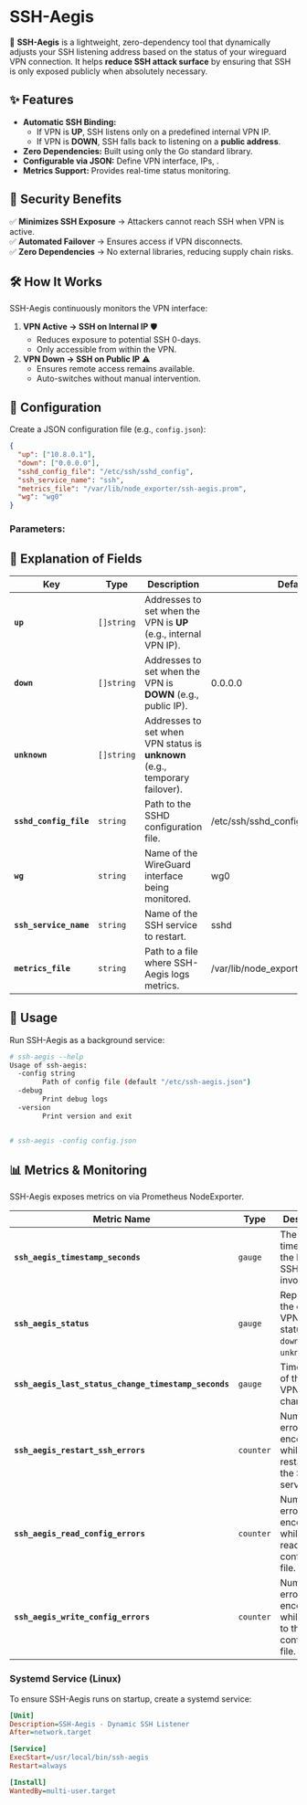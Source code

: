 # SSH-Aegis

🚀 **SSH-Aegis** is a lightweight, zero-dependency tool that dynamically adjusts your SSH listening address based on the status of your wireguard VPN connection. It helps **reduce SSH attack surface** by ensuring that SSH is only exposed publicly when absolutely necessary.

## ✨ Features
- **Automatic SSH Binding:**
  - If VPN is **UP**, SSH listens only on a predefined internal VPN IP.
  - If VPN is **DOWN**, SSH falls back to listening on a **public address**.
- **Zero Dependencies:** Built using only the Go standard library.
- **Configurable via JSON:** Define VPN interface, IPs, .
- **Metrics Support:** Provides real-time status monitoring.

## 🔐 Security Benefits
✅ **Minimizes SSH Exposure** → Attackers cannot reach SSH when VPN is active.  
✅ **Automated Failover** → Ensures access if VPN disconnects.  
✅ **Zero Dependencies** → No external libraries, reducing supply chain risks.

## 🛠️ How It Works
SSH-Aegis continuously monitors the VPN interface:
1. **VPN Active → SSH on Internal IP** 🛡️
   - Reduces exposure to potential SSH 0-days.
   - Only accessible from within the VPN.
2. **VPN Down → SSH on Public IP** ⚠️
   - Ensures remote access remains available.
   - Auto-switches without manual intervention.

## 📄 Configuration
Create a JSON configuration file (e.g., `config.json`):

```json
{
  "up": ["10.8.0.1"],
  "down": ["0.0.0.0"],
  "sshd_config_file": "/etc/ssh/sshd_config",
  "ssh_service_name": "ssh",
  "metrics_file": "/var/lib/node_exporter/ssh-aegis.prom",
  "wg": "wg0"
}
```

### Parameters:

## 📝 Explanation of Fields

| Key                    | Type       | Description                                                                 | Default                               | Optional |
|------------------------|------------|-----------------------------------------------------------------------------|---------------------------------------|----------|
| **`up`**               | `[]string` | Addresses to set when the VPN is **UP** (e.g., internal VPN IP).            |                                       |          |
| **`down`**             | `[]string` | Addresses to set when the VPN is **DOWN** (e.g., public IP).                | 0.0.0.0                               |          |
| **`unknown`**          | `[]string` | Addresses to set when VPN status is **unknown** (e.g., temporary failover). |                                       |          |
| **`sshd_config_file`** | `string`   | Path to the SSHD configuration file.                                        | /etc/ssh/sshd_config                  |          |
| **`wg`**               | `string`   | Name of the WireGuard interface being monitored.                            | wg0                                   |          |
| **`ssh_service_name`** | `string`   | Name of the SSH service to restart.                                         | sshd                                  |          |
| **`metrics_file`**     | `string`   | Path to a file where SSH-Aegis logs metrics.                                | /var/lib/node_exporter/ssh_aegis.prom |          |

## 🚀 Usage
Run SSH-Aegis as a background service:

```sh
# ssh-aegis --help
Usage of ssh-aegis:
  -config string
        Path of config file (default "/etc/ssh-aegis.json")
  -debug
        Print debug logs
  -version
        Print version and exit


# ssh-aegis -config config.json
```

## 📊 Metrics & Monitoring
SSH-Aegis exposes metrics on via Prometheus NodeExporter.


| Metric Name                                          | Type      | Description                                                            |
|------------------------------------------------------|-----------|------------------------------------------------------------------------|
| **`ssh_aegis_timestamp_seconds`**                    | `gauge`   | The timestamp of the last SSH-Aegis invocation.                        |
| **`ssh_aegis_status`**                               | `gauge`   | Represents the current VPN tunnel status (`up`, `down`, or `unknown`). |
| **`ssh_aegis_last_status_change_timestamp_seconds`** | `gauge`   | Timestamp of the last VPN status change.                               |
| **`ssh_aegis_restart_ssh_errors`**                   | `counter` | Number of errors encountered while restarting the SSH service.         |
| **`ssh_aegis_read_config_errors`**                   | `counter` | Number of errors encountered while reading the configuration file.     |
| **`ssh_aegis_write_config_errors`**                  | `counter` | Number of errors encountered while writing to the configuration file.  |



### Systemd Service (Linux)
To ensure SSH-Aegis runs on startup, create a systemd service:

```ini
[Unit]
Description=SSH-Aegis - Dynamic SSH Listener
After=network.target

[Service]
ExecStart=/usr/local/bin/ssh-aegis
Restart=always

[Install]
WantedBy=multi-user.target
```

